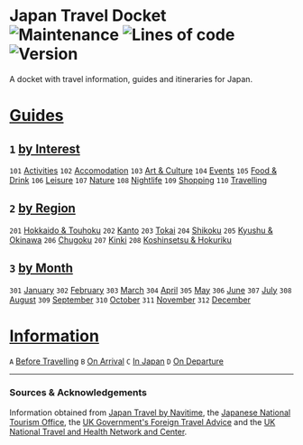 # Japan Travel Docket <br> ![Maintenance](https://img.shields.io/maintenance/yes/2021) ![Lines of code](https://img.shields.io/tokei/lines/github/rbstrachan/japan-travel-docket) ![Version](https://img.shields.io/badge/version-2.4.4-blueviolet)
A docket with travel information, guides and itineraries for Japan.

<!-- ![GitHub repo file count](https://img.shields.io/github/directory-file-count/rbstrachan/japan-travel-docket) ***REMOVED BECAUSE NOT WORKING*** -->

# [Guides](guides)
## `1` [by Interest](guides/by%20interest)
`101` [Activities](guides/by%20interest/activities)
`102` [Accomodation](guides/by%20interest/accomodation)
`103` [Art & Culture](guides/by%20interest/art%20and%20culture)
`104` [Events](guides/by%20interest/events)
`105` [Food & Drink](food%20and%20drink)
`106` [Leisure](guides/by%20interest/leisure)
`107` [Nature](guides/by%20interest/nature)
`108` [Nightlife](guides/by%20interest/nightlife)
`109` [Shopping](guides/by%20interest/shopping)
`110` [Travelling](guides/by%20interest/travelling)

## `2` [by Region](guides/by%20region)
`201` [Hokkaido & Touhoku](guides/by%20region/hokkaido%20and%20touhoku)
`202` [Kanto](guides/by%20region/kanto)
`203` [Tokai](guides/by%20region/tokai)
`204` [Shikoku](guides/by%20region/shikoku)
`205` [Kyushu & Okinawa](guides/by%20region/kyushu%20and%20okinawa)
`206` [Chugoku](guides/by%20region/chugoku)
`207` [Kinki](guides/by%20region/kinki)
`208` [Koshinsetsu & Hokuriku](guides/by%20region/koshinsetsu%20and%20hokuriku)

## `3` [by Month](guides/by%20month)
`301` [January](guides/by%20month/january)
`302` [February](guides/by%20month/february)
`303` [March](guides/by%20month/march)
`304` [April](guides/by%20month/april)
`305` [May](guides/by%20month/may)
`306` [June](guides/by%20month/june)
`307` [July](guides/by%20month/july)
`308` [August](guides/by%20month/august)
`309` [September](guides/by%20month/september)
`310` [October](guides/by%20month/october)
`311` [November](guides/by%20month/november)
`312` [December](guides/by%20month/december)

<!--- # [Itineraries](itineraries)
 suggesstion: code itineraries by three-letter codes, taken from the itinerary name, for example `TKY` for Tokyo, etc. --->

# [Information](information)
<!--- suggestion: code information by section number and article letter, for example `1A`,`1B`,`2A`, etc. --->
`A` [Before Travelling](information/before%20travelling)
`B` [On Arrival](information/on%20arrival)
`C` [In Japan](information/in%20japan)
`D` [On Departure](information/on%20departure)

---

### Sources & Acknowledgements
Information obtained from [Japan Travel by Navitime](https://japantravel.navitime.com/), the [Japanese National Tourism Office](https://www.japan.travel/en), the [UK Government's Foreign Travel Advice](https://www.gov.uk/foreign-travel-advice/japan) and the [UK National Travel and Health Network and Center](https://travelhealthpro.org.uk/country/114/japan).
